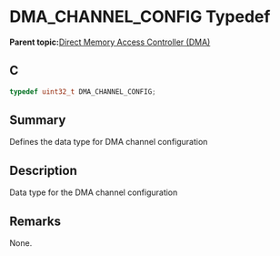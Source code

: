 # DMA\_CHANNEL\_CONFIG Typedef

**Parent topic:**[Direct Memory Access Controller \(DMA\)](GUID-FC435976-A639-435D-9C8F-0A08C3D59195.md)

## C

```c
typedef uint32_t DMA_CHANNEL_CONFIG;

```

## Summary

Defines the data type for DMA channel configuration

## Description

Data type for the DMA channel configuration

## Remarks

None.

